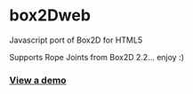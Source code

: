 box2Dweb
========

Javascript port of Box2D for HTML5

Supports Rope Joints from Box2D 2.2... enjoy :)

<h3><a href="http://aaronfarr.com/lab/holiday-card/v1/" target="_blank">View a demo</a></h3>
